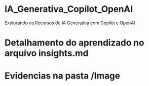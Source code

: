 # IA_Generativa_Copilot_OpenAI
 Explorando os Recursos de IA Generativa com Copilot e OpenAI

# Detalhamento do aprendizado no arquivo insights.md

# Evidencias na pasta /Image
